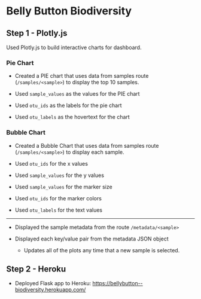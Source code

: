 # Belly Button Biodiversity

## Step 1 - Plotly.js
Used Plotly.js to build interactive charts for dashboard.

### Pie Chart
* Created a PIE chart that uses data from samples route (`/samples/<sample>`) to display the top 10 samples.

* Used `sample_values` as the values for the PIE chart

* Used `otu_ids` as the labels for the pie chart

* Used `otu_labels` as the hovertext for the chart

### Bubble Chart
* Created a Bubble Chart that uses data from samples route (`/samples/<sample>`) to display each sample.

* Used `otu_ids` for the x values

* Used `sample_values` for the y values

* Used `sample_values` for the marker size

* Used `otu_ids` for the marker colors

* Used `otu_labels` for the text values

<hr>

* Displayed the sample metadata from the route `/metadata/<sample>`

* Displayed each key/value pair from the metadata JSON object 

    * Updates all of the plots any time that a new sample is selected.

## Step 2 - Heroku

* Deployed  Flask app to Heroku: https://bellybutton--biodiversity.herokuapp.com/
